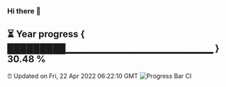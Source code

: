 ### Hi there 👋
⏳ Year progress { █████████▁▁▁▁▁▁▁▁▁▁▁▁▁▁▁▁▁▁▁▁▁ } 30.48 %
---
⏰ Updated on Fri, 22 Apr 2022 06:22:10 GMT
![Progress Bar CI](https://github.com/liununu/liununu/workflows/Progress%20Bar%20CI/badge.svg)
